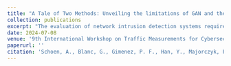 ```yaml
---
title: "A Tale of Two Methods: Unveiling the limitations of GAN and the Rise of Bayesian Networks for Synthetic Network Traffic Generation"
collection: publications
excerpt: "The evaluation of network intrusion detection systems requires a sufficient amount of mixed network traffic, i.e., composed of both malicious and legitimate flows. In particular, obtaining realistic legitimate traffic is hard. Synthetic network traffic is one of the tools to respond to insufficient or incomplete real-world datasets. In this paper, we only focus on synthetically generating high-quality legitimate traffic and we do not delve into malicious traffic generation. For this specific task, recent contributions make use of advanced machine learning-driven approaches, notably through Generative Adversarial Networks (GANs). However, evaluations of GAN-generated data often disregards pivotal attributes, such as protocol adherence. Our study addresses the gap by proposing a comprehensive set of metrics that assess the quality of synthetic legitimate network traffic. To illustrate the value of these metrics, we empirically compare advanced network-oriented GANs with a simple and yet effective probabilistic generative model, Bayesian Networks (BN). According to our proposed evaluation metrics, BN-based network traffic generation outperforms the state-of-the-art GAN-based opponents. In our study, BN yields substantially more realistic and useful synthetic benign traffic and minimizes the computational costs simultaneously."
date: 2024-07-08
venue: '9th International Workshop on Traffic Measurements for Cybersecurity (WTMC 2024)'
paperurl: ''
citation: 'Schoen, A., Blanc, G., Gimenez, P. F., Han, Y., Majorczyk, F., & Mé, L. (2024). A Tale of Two Methods: Unveiling the limitations of GAN and the Rise of Bayesian Networks for Synthetic Network Traffic Generation. In Proceedings of the 9th International Workshop on Traffic Measurements for Cybersecurity (WTMC 2024).'
---
```

